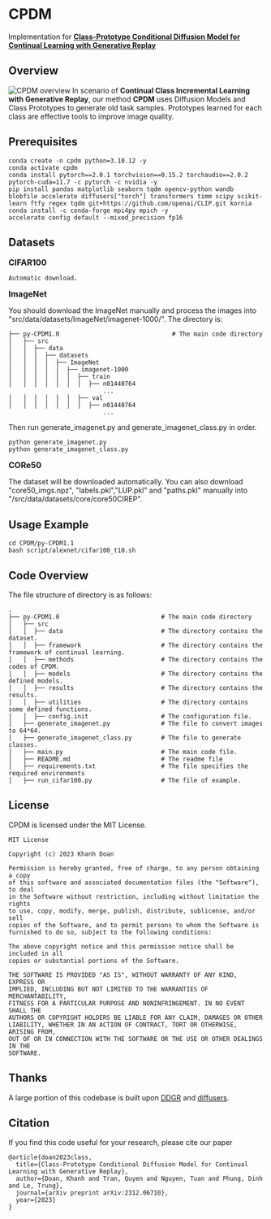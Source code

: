 # CPDM
Implementation for <b>[Class-Prototype Conditional Diffusion Model for Continual Learning with Generative Replay](https://arxiv.org/abs/2312.06710)</b>

## Overview
![CPDM overview](./CPDM_overall.png)
In scenario of <b>Continual Class Incremental Learning with Generative Replay</b>, our method <b>CPDM</b> uses Diffusion Models and Class Prototypes to generate old task samples. Prototypes learned for each class are effective tools to improve image quality.

## Prerequisites
```
conda create -n cpdm python=3.10.12 -y
conda activate cpdm
conda install pytorch==2.0.1 torchvision==0.15.2 torchaudio==2.0.2 pytorch-cuda=11.7 -c pytorch -c nvidia -y
pip install pandas matplotlib seaborn tqdm opencv-python wandb blobfile accelerate diffusers["torch"] transformers timm scipy scikit-learn ftfy regex tqdm git+https://github.com/openai/CLIP.git kornia
conda install -c conda-forge mpi4py mpich -y
accelerate config default --mixed_precision fp16
```

## Datasets
**<font size=3>CIFAR100</font>**
```
Automatic download.
```
**<font size=3>ImageNet</font>**

You should download the ImageNet manually and process the images into "src/data/datasets/ImageNet/imagenet-1000/".
The directory is:
```
├── py-CPDM1.0                               # The main code directory
│   ├── src                
│   │  ├── data 
│   │  │  ├── datasets
│   │  │  │  ├── ImageNet
│   │  │  │  │  ├── imagenet-1000
│   │  │  │  │  │  ├── train
│   │  │  │  │  │  │  ├── n01440764
                          ...
│   │  │  │  │  │  ├── val
│   │  │  │  │  │  │  ├── n01440764
                          ...
```
Then run generate_imagenet.py and generate_imagenet_class.py in order.
```
python generate_imagenet.py
python generate_imagenet_class.py
```
**<font size=3>CORe50</font>**

The dataset will be downloaded automatically. You can also download "core50_imgs.npz", "labels.pkl","LUP.pkl" and "paths.pkl" manually into "/src/data/datasets/core/core50CIREP".

## Usage Example 
```
cd CPDM/py-CPDM1.1
bash script/alexnet/cifar100_t10.sh
```

## Code Overview
The file structure of directory is as follows:
```
.
├── py-CPDM1.0                            # The main code directory
│   ├── src                
│   │  ├── data                           # The directory contains the dataset.
│   │  ├── framework                      # The directory contains the framework of continual learning.
│   │  ├── methods                        # The directory contains the codes of CPDM.
│   │  ├── models                         # The directory contains the defined models.
│   │  ├── results                        # The directory contains the results.
│   │  ├── utilities                      # The directory contains some defined functions.
│   │  ├── config.init                    # The configuration file.
│   ├── generate_imagenet.py              # The file to convert images to 64*64.
│   ├── generate_imagenet_class.py        # The file to generate classes.
│   ├── main.py                           # The main code file.
│   ├── README.md                         # The readme file
│   ├── requirements.txt                  # The file specifies the required environments
│   ├── run_cifar100.py                   # The file of example.
```

## License
CPDM is licensed under the MIT License.
```
MIT License

Copyright (c) 2023 Khanh Doan

Permission is hereby granted, free of charge, to any person obtaining a copy
of this software and associated documentation files (the "Software"), to deal
in the Software without restriction, including without limitation the rights
to use, copy, modify, merge, publish, distribute, sublicense, and/or sell
copies of the Software, and to permit persons to whom the Software is
furnished to do so, subject to the following conditions:

The above copyright notice and this permission notice shall be included in all
copies or substantial portions of the Software.

THE SOFTWARE IS PROVIDED "AS IS", WITHOUT WARRANTY OF ANY KIND, EXPRESS OR
IMPLIED, INCLUDING BUT NOT LIMITED TO THE WARRANTIES OF MERCHANTABILITY,
FITNESS FOR A PARTICULAR PURPOSE AND NONINFRINGEMENT. IN NO EVENT SHALL THE
AUTHORS OR COPYRIGHT HOLDERS BE LIABLE FOR ANY CLAIM, DAMAGES OR OTHER
LIABILITY, WHETHER IN AN ACTION OF CONTRACT, TORT OR OTHERWISE, ARISING FROM,
OUT OF OR IN CONNECTION WITH THE SOFTWARE OR THE USE OR OTHER DEALINGS IN THE
SOFTWARE.
```

## Thanks
A large portion of this codebase is built upon [DDGR](https://github.com/xiaocangshengGR/DDGR) and [diffusers](https://github.com/huggingface/diffusers).

## Citation
If you find this code useful for your research, please cite our paper
```
@article{doan2023class,
  title={Class-Prototype Conditional Diffusion Model for Continual Learning with Generative Replay},
  author={Doan, Khanh and Tran, Quyen and Nguyen, Tuan and Phung, Dinh and Le, Trung},
  journal={arXiv preprint arXiv:2312.06710},
  year={2023}
}
```
